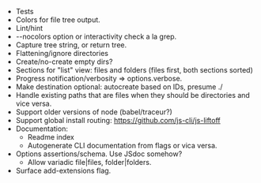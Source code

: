 - Tests
- Colors for file tree output.
- Lint/hint
- --nocolors option or interactivity check a la grep.
- Capture tree string, or return tree.
- Flattening/ignore directories
- Create/no-create empty dirs?
- Sections for "list" view: files and folders (files first, both sections sorted)
- Progress notification/verbosity => options.verbose.
- Make destination optional: autocreate based on IDs, presume ./
- Handle existing paths that are files when they should be directories and vice versa.
- Support older versions of node (babel/traceur?)
- Support global install routing: https://github.com/js-cli/js-liftoff 
- Documentation:
	- Readme index
	- Autogenerate CLI documentation from flags or vica versa.
- Options assertions/schema. Use JSdoc somehow?
	- Allow variadic file|files, folder|folders.
- Surface add-extensions flag.
